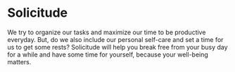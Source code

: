 # Solicitude
We try to organize our tasks and maximize our time to be productive everyday. But, do we also include our personal self-care and set a time for us to get some rests? Solicitude will help you break free from your busy day for a while and have some time for yourself, because your well-being matters.
